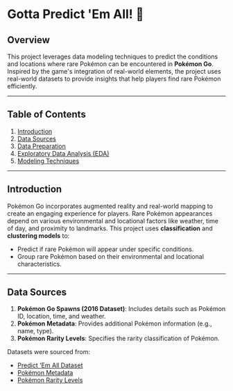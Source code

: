 # Gotta Predict 'Em All! 🐾

## Overview
This project leverages data modeling techniques to predict the conditions and locations where rare Pokémon can be encountered in **Pokémon Go**. Inspired by the game's integration of real-world elements, the project uses real-world datasets to provide insights that help players find rare Pokémon efficiently.

---

## Table of Contents
1. [Introduction](#introduction)
2. [Data Sources](#data-sources)
3. [Data Preparation](#data-preparation)
4. [Exploratory Data Analysis (EDA)](#exploratory-data-analysis-eda)
5. [Modeling Techniques](#modeling-techniques)

---

## Introduction
Pokémon Go incorporates augmented reality and real-world mapping to create an engaging experience for players. Rare Pokémon appearances depend on various environmental and locational factors like weather, time of day, and proximity to landmarks. This project uses **classification** and **clustering models** to:
- Predict if rare Pokémon will appear under specific conditions.
- Group rare Pokémon based on their environmental and locational characteristics.

---

## Data Sources
1. **Pokémon Go Spawns (2016 Dataset)**: Includes details such as Pokémon ID, location, time, and weather.
2. **Pokémon Metadata**: Provides additional Pokémon information (e.g., name, type).
3. **Pokémon Rarity Levels**: Specifies the rarity classification of Pokémon.

Datasets were sourced from:
- [Predict 'Em All Dataset](https://www.kaggle.com/datasets/semioniy/predictemall)
- [Pokémon Metadata](https://www.kaggle.com/datasets/maca11/all-pokemon-dataset)
- [Pokémon Rarity Levels](https://web.archive.org/web/20240203201627/https://www.pokego.org/rare-pokemon-list/)


